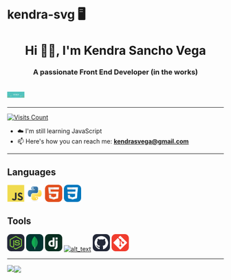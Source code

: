 # kendra-svg 🖥️
<h1 align="center">Hi 👋🏻, I'm Kendra Sancho Vega</h1>
<h3 align="center">A passionate Front End Developer (in the works)</h3>






[<img alt="alt_text" width="40px" src="./header.png" />](https://www.youtube.com/watch?v=b1kbLwvqugk)
----------------
----------------
[![Visits Count](https://badges.pufler.dev/visits/kendra-svg/kendra-svg)](https://badges.pufler.dev)


- ☁️ I'm still learning JavaScript
- 📫 Here's how you can reach me: **kendrasvega@gmail.com**

----------------


## Languages
[<img alt="alt_text" width="40px" src="https://raw.githubusercontent.com/devicons/devicon/master/icons/javascript/javascript-original.svg" />](https://developer.mozilla.org/en-US/docs/Web/JavaScript) [<img alt="alt_text" width="40px" src="https://raw.githubusercontent.com/devicons/devicon/master/icons/python/python-original.svg" />](https://www.python.org/) 
[<img alt="alt_text" width="40px" src="https://github.com/tandpfun/skill-icons/blob/main/icons/HTML.svg" />](https://www.w3.org/html/)
[<img alt="alt_text" width="40px" src="https://github.com/tandpfun/skill-icons/blob/main/icons/CSS.svg" />](https://www.w3schools.com/css/)



## Tools
[<img alt="alt_text" width="40px" src="https://github.com/tandpfun/skill-icons/blob/main/icons/NodeJS-Dark.svg" />](https://nodejs.org) 
[<img alt="alt_text" width="40px" src="https://github.com/tandpfun/skill-icons/blob/main/icons/MongoDB.svg" />](https://www.mongodb.com/) 
[<img alt="alt_text" width="40px" src="https://github.com/tandpfun/skill-icons/blob/main/icons/Django.svg" />](https://www.djangoproject.com/) 
[<img alt="alt_text" width="40px" src="https://www.vectorlogo.zone/logos/getpostman/getpostman-icon.svg" />](https://postman.com) 
[<img alt="alt_text" width="40px" src="https://github.com/tandpfun/skill-icons/blob/main/icons/Github-Dark.svg" />](https://github.com/kendra-svg) 
[<img alt="alt_text" width="40px" src="https://github.com/tandpfun/skill-icons/blob/main/icons/Git.svg" />](https://git-scm.com/) 

-----
<p><img align="left" src="https://github-readme-stats.vercel.app/api/top-langs?username=kendra-svg&show_icons=true&locale=en&layout=compact"/></p>

<!--<p>&nbsp;<img align="center" src="https://github-readme-stats.vercel.app/api?username=kendra-svg&show_icons=true&locale=en" /></p>-->

<p><img align="center" src="https://github-readme-streak-stats.herokuapp.com/?user=kendra-svg&" /></p>






<!--
**kendra-sg/kendra-svg** is a ✨ _special_ ✨ repository because its `README.md` (this file) appears on your GitHub profile.

Here are some ideas to get you started:

- 🔭 I’m currently working on ...
- 🌱 I’m currently learning ...
- 👯 I’m looking to collaborate on ...
- 🤔 I’m looking for help with ...
- 💬 Ask me about ...
- 📫 How to reach me: ...
- 😄 Pronouns: ...
- ⚡ Fun fact: ...
-->
